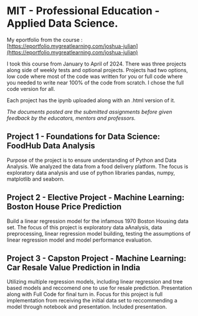﻿# MIT - Professional Education - Applied Data Science.

My eportfolio from the course : [https://eportfolio.mygreatlearning.com/joshua-julian](https://eportfolio.mygreatlearning.com/joshua-julian)

I took this course from January to April of 2024. There was three projects along side of weekly tests and optional projects. Projects had two options, low code where most of the code was written for you or full code where you needed to write near 100% of the code from scratch. I chose the full code version for all.

Each project has the ipynb uploaded along with an .html version of it.

_The documents posted are the submitted assignments before given feedback by the educators, mentors and professors._

## Project 1 - Foundations for Data Science: FoodHub Data Analysis

Purpose of the project is to ensure understanding of Python and Data Analysis. We analyzed the data from a food delivery platform. The focus is exploratory data analysis and use of python libraries pandas, numpy, matplotlib and seaborn.

## Project 2 - Elective Project - Machine Learning: Boston House Price Prediction

Build a linear regression model for the infamous 1970 Boston Housing data set. The focus of this project is exploratory data aAnalysis, data preprocessing, linear regression model building, testing the assumptions of linear regression model and model performance evaluation.

## Project 3 - Capston Project - Machine Learning: Car Resale Value Prediction in India

Utilizing multiple regression models, including linear regression and tree based models and reccomend one to use for resale prediction. Presentation along with Full Code for final turn in. Focus for this project is full implementation from receiving the initial data set to reccommending a model through notebook and presentation. Included presentation.

